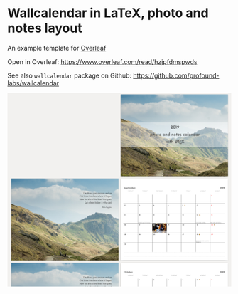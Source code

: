 # Wallcalendar in LaTeX, photo and notes layout

An example template for [Overleaf](https://overleaf.com)

Open in Overleaf: https://www.overleaf.com/read/hzjpfdmspwds

See also `wallcalendar` package on Github: https://github.com/profound-labs/wallcalendar

![Wallcalendar screenshot](./readme-assets/screenshot.jpg)

